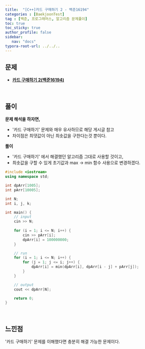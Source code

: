 ```yaml
---
title:  "[C++]카드 구매하기 2 - 백준16194"
categories : [BaekjoonTest]
tag : [백준, 프로그래머스, 알고리즘 문제풀이]
toc: true
toc_sticky: true
author_profile: false
sidebar:
   nav: "docs"
typora-root-url: ../../..
---
```




## 문제

* **[카드 구매하기 2(백준16194)](https://www.acmicpc.net/problem/16194)**

<br>

## 풀이

**문제 해석을 하자면,**

* '카드 구매하기' 문제와 매우 유사하므로 해당 게시글 참고
* 차이점은 최댓값이 아닌 최솟값을 구한다는것 뿐이다.




**풀이**

* '카드 구매하기' 에서 해결했던 알고리즘 그대로 사용할 것이고,
* 최솟값을 구할 수 있게 초기값과 max -> min 함수 사용으로 변경하겠다.




```c++
#include <iostream>
using namespace std;

int dpArr[1005];
int pArr[10005];

int N;
int i, j, k;

int main() {
	// input
	cin >> N;
	
	for (i = 1; i <= N; i++) {
		cin >> pArr[i];
		dpArr[i] = 100000000;
	}

	// run
	for (i = 1; i <= N; i++) {
		for (j = 1; j <= i; j++) {
			dpArr[i] = min(dpArr[i], dpArr[i - j] + pArr[j]);
		}
	}

	// output
	cout << dpArr[N];

	return 0;
}
```

<br>

## 느낀점

'카드 구매하기' 문제를 이해했다면 충분히 해결 가능한 문제이다.
